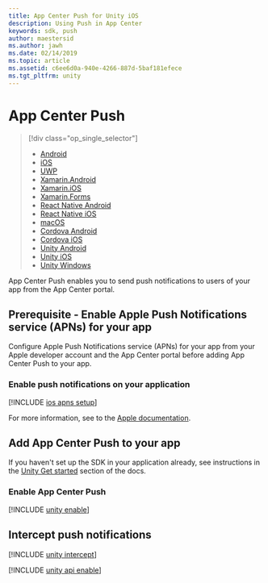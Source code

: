 ```yaml
---
title: App Center Push for Unity iOS
description: Using Push in App Center
keywords: sdk, push
author: maestersid
ms.author: jawh
ms.date: 02/14/2019
ms.topic: article
ms.assetid: c6ee6d0a-940e-4266-887d-5baf181efece
ms.tgt_pltfrm: unity
---
```


# App Center Push

> [!div  class="op_single_selector"]
> * [Android](android.md)
> * [iOS](ios.md)
> * [UWP](uwp.md)
> * [Xamarin.Android](xamarin-android.md)
> * [Xamarin.iOS](xamarin-ios.md)
> * [Xamarin.Forms](xamarin-forms.md)
> * [React Native Android](react-native-android.md)
> * [React Native iOS](react-native-ios.md)
> * [macOS](macos.md)
> * [Cordova Android](cordova-android.md)
> * [Cordova iOS](cordova-ios.md)
> * [Unity Android](unity-android.md)
> * [Unity iOS](unity-ios.md)
> * [Unity Windows](unity-windows.md)

App Center Push enables you to send push notifications to users of your app from the App Center portal.

## Prerequisite - Enable Apple Push Notifications service (APNs) for your app

Configure Apple Push Notifications service (APNs) for your app from your Apple developer account and the App Center portal before adding App Center Push to your app.

### Enable push notifications on your application

[!INCLUDE [ios apns setup](includes/ios-apns-setup.md)]

For more information, see to the [Apple documentation](https://help.apple.com/xcode/mac/current/#/dev11b059073).

## Add App Center Push to your app

If you haven't set up the SDK in your application already, see instructions in the [Unity Get started](~/sdk/getting-started/unity.md) section of the docs.

### Enable App Center Push

[!INCLUDE [unity enable](includes/unity-enable.md)]

## Intercept push notifications

[!INCLUDE [unity intercept](includes/unity-intercept.md)]

[!INCLUDE [unity api enable](includes/unity-api-enable.md)]